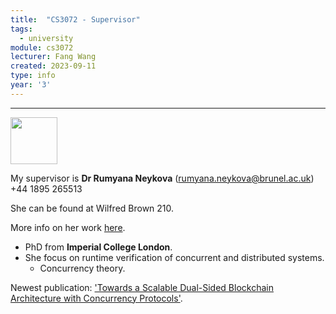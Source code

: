 ```yaml
---
title:  "CS3072 - Supervisor"
tags:
  - university
module: cs3072
lecturer: Fang Wang
created: 2023-09-11
type: info
year: '3'
---
```

---
<img src="https://www.brunel.ac.uk/people/people-images/rumyana-neykova/photo.jpg?v=20181024132901" width="75">

My supervisor is **Dr Rumyana Neykova** (rumyana.neykova@brunel.ac.uk) +44 1895 265513

She can be found at Wilfred Brown 210.

More info on her work [here](https://www.brunel.ac.uk/people/rumyana-neykova).

- PhD from **Imperial College London**.
- She focus on runtime verification of concurrent and distributed systems.
    - Concurrency theory.

Newest publication: ['Towards a Scalable Dual-Sided Blockchain Architecture with Concurrency Protocols'](http://dx.doi.org/10.1109/ICSA-C57050.2023.00056).